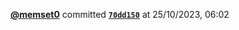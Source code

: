  <a href=https://github.com/memset0><strong>@memset0</strong></a>  committed <a href=https://github.com/memset0/memset0/commit/70dd1508b7b1b3e149b5685c0942babbae6a8e17><strong><code>70dd150</code></strong></a>  at 25/10/2023, 06:02 
